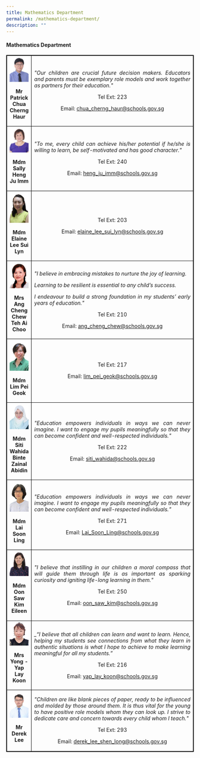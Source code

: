 ```yaml
---
title: Mathematics Department
permalink: /mathematics-department/
description: ""
---
```

<h4><strong>Mathematics Department</strong></h4>
<table style="border-collapse: collapse; width: 100%; border:1px solid black;">
<tbody>
<tr>
<td style="text-align: center; border:1px solid black;">
<img style="width:100%;" src="/images/ma1.jpg">
<p><strong>Mr Patrick Chua Cherng Haur</strong></p>
</td>
<td style="width: 100%; text-align: justify; border:1px solid black;">
<p><em>"Our children are crucial future decision makers. Educators and parents must be exemplary role models and work together as partners for their education."</em></p>
<p style="width: 100%; text-align: center;">Tel Ext: 223</p>
<p style="width: 100%; text-align: center;">Email:&nbsp;<a href="mailto:chua_cherng_haur@schools.gov.sg">chua_cherng_haur@schools.gov.sg</a></p>
</td>
</tr>
<td style="text-align: center; border:1px solid black;">
<img style="width:100%;" src="/images/ma4.jpg">
<p><strong>Mdm Sally Heng Ju Imm</strong></p>
</td>
<td style="width: 100%; text-align: justify; border:1px solid black;">
<p><em>"To me, every child can achieve his/her potential if he/she is willing to learn, be self-motivated and has good character."</em></p>
<p style="width: 100%; text-align: center;">Tel Ext: 240</p>
<p style="width: 100%; text-align: center;">Email:&nbsp;<a href="mailto:heng_ju_imm@schools.gov.sg">heng_ju_imm@schools.gov.sg</a></p>
</td>
<tr>
<td style="text-align: center; border:1px solid black;">
<img style="width:100%;" src="/images/ELAINE.jpg">
<p><strong>Mdm Elaine Lee Sui Lyn</strong></p>
</td>
<td style="width: 100%; text-align: justify; border:1px solid black;">
<p><em></em></p>
<p style="width: 100%; text-align: center;">Tel Ext: 203</p>
<p style="width: 100%; text-align: center;">Email:&nbsp;<a href="mailto:elaine_lee_sui_lyn@schools.gov.sg">elaine_lee_sui_lyn@schools.gov.sg</a></p>
</td>
<tr>
<td style="text-align: center; border:1px solid black;">
<img style="width:100%;" src="/images/ma5.jpg">
<p><strong>Mrs Ang Cheng Chew Teh Ai Choo</strong></p>
</td>
<td style="width: 100%; text-align: justify; border:1px solid black;">
<p><em>"I believe in embracing mistakes to nurture the joy of learning.</em></p>
<p><em>Learning to be resilient is essential to any child&rsquo;s success.</em></p>
<p><em>I endeavour to build a strong foundation in my students&rsquo; early years of education."</em></p>
<p style="width: 100%; text-align: center;">Tel Ext: 210</p>
<p style="width: 100%; text-align: center;">Email:&nbsp;<a href="mailto:ang_cheng_chew@schools.gov.sg">ang_cheng_chew@schools.gov.sg</a></p>
</td>
<tr>
<td style="text-align: center; border:1px solid black;">
<img style="width:100%;" src="/images/SHANNON.jpg">
<p><strong>Mdm Lim Pei Geok</strong></p>
</td>
<td style="width: 100%; text-align: justify; border:1px solid black;">
<p><em></em></p>
<p style="width: 100%; text-align: center;">Tel Ext: 217</p>
<p style="width: 100%; text-align: center;">Email:&nbsp;<a href="mailto:lim_pei_geok@schools.gov.sg">lim_pei_geok@schools.gov.sg</a></p>
</td>
<tr>
<td style="text-align: center; border:1px solid black;">
<img style="width:100%;" src="/images/ma6.jpg">
<p><strong>Mdm Siti Wahida Binte Zainal Abidin</strong></p>
</td>
<td style="width: 100%; text-align: justify; border:1px solid black;">
<p><em>"Education empowers individuals in ways we can never imagine. I want to engage my pupils meaningfully so that they can become confident and well-respected individuals."</em></p>
<p style="width: 100%; text-align: center;">Tel Ext: 222</p>
<p style="width: 100%; text-align: center;">Email:&nbsp;<a href="mailto:siti_wahida@schools.gov.sg">siti_wahida@schools.gov.sg</a></p>
</td>
<tr>
<td style="text-align: center; border:1px solid black;">
<img style="width:100%;" src="/images/LAI SOON LING.jpg">
<p><strong>Mdm Lai Soon Ling</strong></p>
</td>
<td style="width: 100%; text-align: justify; border:1px solid black;">
<p><em>"Education empowers individuals in ways we can never imagine. I want to engage my pupils meaningfully so that they can become confident and well-respected individuals."</em></p>
<p style="width: 100%; text-align: center;">Tel Ext: 271</p>
<p style="width: 100%; text-align: center;">Email:&nbsp;<a href="mailto:Lai_Soon_Ling@schools.gov.sg">Lai_Soon_Ling@schools.gov.sg</a></p>
</td>
<tr>
<td style="text-align: center; border:1px solid black;">
<img style="width:100%;" src="/images/ma9.jpg">
<p><strong>Mdm Oon Saw Kim Eileen</strong></p>
</td>
<td style="width: 100%; text-align: justify; border:1px solid black;">
<p><em>"I believe that instilling in our children a moral compass that will guide them through life is as important as sparking curiosity and igniting life-long learning in them."</em></p>
<p style="width: 100%; text-align: center;">Tel Ext: 250</p>
<p style="width: 100%; text-align: center;">Email:&nbsp;<a href="mailto:oon_saw_kim@schools.gov.sg">oon_saw_kim@schools.gov.sg</a></p>
</td>
<tr>
<td style="text-align: center; border:1px solid black;">
<img style="width:100%;" src="/images/LAY KOON.jpg">
<p><strong>Mrs Yong - Yap Lay Koon</strong></p>
</td>
<td style="width: 100%; text-align: justify; border:1px solid black;">
<p><em>_“I believe that all children can learn and want to learn. Hence, helping my students see connections from what they learn in authentic situations is what I hope to achieve to make learning meaningful for all my students.”</em></p>
<p style="width: 100%; text-align: center;">Tel Ext: 216</p>
<p style="width: 100%; text-align: center;">Email:&nbsp;<a href="mailto:yap_lay_koon@schools.gov.sg">yap_lay_koon@schools.gov.sg</a></p>
</td>
<tr>
<td style="text-align: center; border:1px solid black;">
<img style="width:100%;" src="/images/ma11.jpg">
<p><strong>Mr Derek Lee</strong></p>
</td>
<td style="width: 100%; text-align: justify; border:1px solid black;">
<p><em>"Children are like blank pieces of paper, ready to be influenced and molded by those around them. It is thus vital for the young to have positive role models whom they can look up. I strive to dedicate care and concern towards every child whom I teach."</em></p>
<p style="width: 100%; text-align: center;">Tel Ext: 293</p>
<p style="width: 100%; text-align: center;">Email:&nbsp;<a href="mailto:derek_lee_shen_long@schools.gov.sg">derek_lee_shen_long@schools.gov.sg</a></p>
</td>
</table>